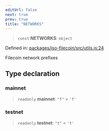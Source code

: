 ```yaml
---
editUrl: false
next: true
prev: true
title: "NETWORKS"
---
```


> `const` **NETWORKS**: `object`

Defined in: [packages/iso-filecoin/src/utils.js:24](https://github.com/hugomrdias/filecoin/blob/main/packages/iso-filecoin/src/utils.js#L24)

Filecoin network prefixes

## Type declaration

### mainnet

> `readonly` **mainnet**: `"f"` = `'f'`

### testnet

> `readonly` **testnet**: `"t"` = `'t'`

